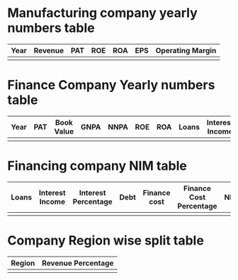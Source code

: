 # Manufacturing company yearly numbers table

| Year |    Revenue     |   PAT     |  ROE  |  ROA  |  EPS   |   Operating Margin    |
|:----:| :------------: |   :---:   | :--:  | :--:  |  :--:  |:---------------------:|
|      |                |           |       |       |        |                       |

# Finance Company Yearly numbers table

| Year |   PAT     |   Book Value  |   GNPA    |    NNPA   |   ROE |   ROA |  Loans    |    Interest Income    |   Debt         |   Finance Cost    | EPS  |
|:----:|   :---:   | :-----------: |   :----:  |   :----:  | :--:  | :--:  |  :-----:  |   :---------------:   |   :----:       |   :------------:  | :--: |
|      |           |               |           |           |       |       |           |                       |                |                   |      |


# Financing company NIM table

|       Loans       |       Interest Income      | Interest Percentage |        Debt         | Finance cost | Finance Cost Percentage | NIM     |
| :--------------:  |  :----------------------:  | :------------------:|:-------------------:|:------------:|:-----------------------:|:-------:|
|                   |                            |                     |                     |              |                         |         |

# Company Region wise split table

|   Region              |   Revenue Percentage  |
|:---------------------:|:---------------------:|
|                       |                       |